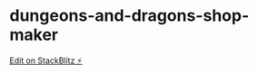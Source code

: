 # dungeons-and-dragons-shop-maker

[Edit on StackBlitz ⚡️](https://stackblitz.com/edit/react-ts-uqshat)